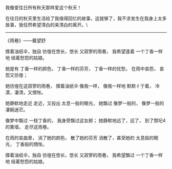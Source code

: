 我像爱往日所有秋天那样爱这个秋天！

在往日的秋天里生活给了我值得回忆的故事，这就够了，我不求发生在我身上太多故事，我任然希望清白的来清白的离开。\

---

《雨巷》——戴望舒  

撑着油纸伞，独自
彷徨在悠长，悠长
又寂寥的雨巷，
我希望逢着
一个丁香一样地
结着愁怨的姑娘。

她是有
丁香一样的颜色，
丁香一样的芬芳，
丁香一样的忧愁，
在雨中哀怨，
哀怨又彷徨；

她彷徨在这寂寥的雨巷，
撑着油纸伞
像我一样，
像我一样地
默默彳亍着，
冷漠，凄清，又惆怅。

她静默地走近
走近，又投出
太息一般的眼光，
她飘过
像梦一般的，
像梦一般的凄婉迷茫。

像梦中飘过
一枝丁香的，
我身旁飘过这女郎；
她静默地远了，远了，
到了颓圮4的篱墙，
走尽这雨巷。

在雨的哀曲里，
消了她的颜色，
散了她的芬芳
消散了，甚至她的
太息般的眼光，
丁香般的惆怅。

撑着油纸伞，独自
彷徨在悠长，悠长
又寂寥的雨巷，
我希望飘过
一个丁香一样地
结着愁怨的姑娘。